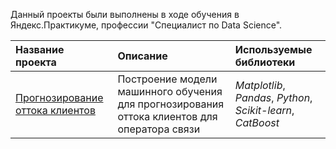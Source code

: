 Данный проекты были выполнены в ходе обучения в Яндекс.Практикуме, профессии "Специалист по Data Science".

| Название проекта | Описание | Используемые библиотеки | 
| :---------------------- | :---------------------- | :---------------------- |
| [Прогнозирование оттока клиентов](https://github.com/alvalkol/yandex_practicum_project/edit/main/telecom_outflow/README.md) | Построение модели машинного обучения для прогнозирования оттока клиентов для оператора связи | *Matplotlib*, *Pandas*, *Python*, *Scikit-learn*, *CatBoost*|
